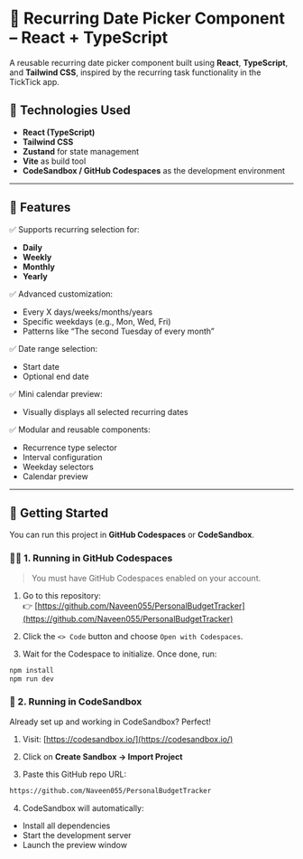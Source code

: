 # 📅 Recurring Date Picker Component – React + TypeScript

A reusable recurring date picker component built using **React**, **TypeScript**, and **Tailwind CSS**, inspired by the recurring task functionality in the TickTick app.

## 🔧 Technologies Used

- **React (TypeScript)**
- **Tailwind CSS**
- **Zustand** for state management
- **Vite** as build tool
- **CodeSandbox / GitHub Codespaces** as the development environment

---

## 🌟 Features

✅ Supports recurring selection for:
- **Daily**
- **Weekly**
- **Monthly**
- **Yearly**

✅ Advanced customization:
- Every X days/weeks/months/years
- Specific weekdays (e.g., Mon, Wed, Fri)
- Patterns like “The second Tuesday of every month”

✅ Date range selection:
- Start date
- Optional end date

✅ Mini calendar preview:
- Visually displays all selected recurring dates

✅ Modular and reusable components:
- Recurrence type selector
- Interval configuration
- Weekday selectors
- Calendar preview

---

## 🚀 Getting Started

You can run this project in **GitHub Codespaces** or **CodeSandbox**.

### 🧑‍💻 1. Running in GitHub Codespaces

> You must have GitHub Codespaces enabled on your account.

1. Go to this repository:  
   👉 [https://github.com/Naveen055/PersonalBudgetTracker](https://github.com/Naveen055/PersonalBudgetTracker)

2. Click the `<> Code` button and choose `Open with Codespaces`.

3. Wait for the Codespace to initialize. Once done, run:

```bash
npm install
npm run dev
```
### 🧪 2. Running in CodeSandbox

Already set up and working in CodeSandbox? Perfect!

1. Visit: [https://codesandbox.io/](https://codesandbox.io/)

2. Click on **Create Sandbox → Import Project**

3. Paste this GitHub repo URL:

```bash
https://github.com/Naveen055/PersonalBudgetTracker
```

4. CodeSandbox will automatically:
- Install all dependencies
- Start the development server
- Launch the preview window



